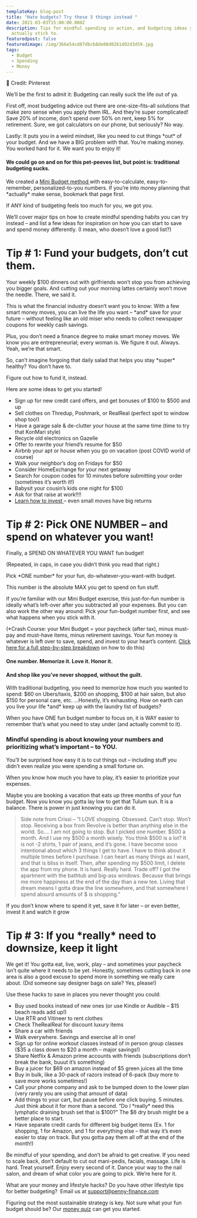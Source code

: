 ```yaml
---
templateKey: blog-post
title: "Hate budgets? Try these 3 things instead "
date: 2021-03-03T15:00:00.000Z
description: Tips for mindful spending in action, and budgeting ideas you’ll
  actually stick to.
featuredpost: false
featuredimage: /img/366e54cd87dbcb8de08d0261d92d3d59.jpg
tags:
  - Budget
  - Spending
  - Money
---
```

📸 Credit: Pinterest 

We’ll be the first to admit it: Budgeting can really suck the life out of ya. 

First off, most budgeting advice out there are one-size-fits-all solutions that make zero sense when you apply them IRL. And they’re super complicated! Save 20% of income, don’t spend over 50% on rent, keep 5% for retirement. Sure, we got calculators on our phone, but seriously? No way. 

Lastly: It puts you in a weird mindset, like you need to cut things \*out\* of your budget. And we have a BIG problem with that. You’re making money. You worked hard for it. We want you to enjoy it!

#### We could go on and on for this pet-peeves list, but point is: traditional budgeting sucks. 

We created a [Mini Budget method ](<mini budget blog post>)with easy-to-calculate, easy-to-remember, personalized-to-you numbers. If you’re into money planning that \*actually\* make sense, bookmark that page first. 

If ANY kind of budgeting feels too much for you, we got you. 

We’ll cover major tips on how to create mindful spending habits you can try instead – and list a few ideas for inspiration on how you can start to save and spend money differently. (I mean, who doesn’t love a good list?)

# Tip # 1: Fund your budgets, don’t cut them. 

Your weekly $100 dinners out with girlfriends won’t stop you from achieving you bigger goals. And cutting out your morning lattes certainly won’t move the needle. There, we said it. 

This is what the financial industry doesn’t want you to know: With a few smart money moves, you can live the life you want – \*and\* save for your future – without feeling like an old miser who needs to collect newspaper coupons for weekly cash savings.

Plus, you don’t need a finance degree to make smart money moves. We know you are entrepreneurial; every woman is. We figure it out. Always. Yeah, we’re that smart. 

So, can’t imagine forgoing that daily salad that helps you stay \*super\* healthy? You don’t have to. 

Figure out how to fund it, instead. 

Here are some ideas to get you started!

* Sign up for new credit card offers, and get bonuses of $100 to $500 and up
* Sell clothes on Thredup, Poshmark, or RealReal (perfect spot to window shop too!)
* Have a garage sale & de-clutter your house at the same time (time to try that KonMari style)
* Recycle old electronics on Gazelle
* Offer to rewrite your friend’s resume for $50 
* Airbnb your apt or house when you go on vacation (post COVID world of course)
* Walk your neighbor’s dog on Fridays for $50 
* Consider HomeExchange for your next getaway  
* Search for coupon codes for 10 minutes before submitting your order (sometimes it’s worth it!)
* Babysit your cousin’s kids one night for $100
* Ask for that raise at work!!!! 
* [Learn how to invest ](<how to invest for 1st time>)– even small moves have big returns 

# Tip # 2: Pick ONE NUMBER – and spend on whatever you want!

Finally, a SPEND ON WHATEVER YOU WANT fun budget!

(Repeated, in caps, in case you didn’t think you read that right.)

Pick \*ONE number\* for your fun, do-whatever-you-want-with budget.

This number is the absolute MAX you get to spend on fun stuff.

If you’re familiar with our Mini Budget exercise, this just-for-fun number is ideally what’s left-over after you subtracted all your expenses. But you can also work the other way around: Pick your fun-budget number first, and see what happens when you stick with it. 

(*Crash Course: your Mini Budget = your paycheck (after tax), minus must-pay and must-have items, minus retirement savings. Your fun money is whatever is left over to save, spend, and invest to your heart’s content. [Click here for a full step-by-step breakdown](<mini budget blog>) on how to do this)

#### One number. Memorize it. Love it. Honor it. 

#### And shop like you’ve never shopped, without the guilt.

With traditional budgeting, you need to memorize how much you wanted to spend: $60 on Ubers/taxis, $200 on shopping, $100 at hair salon, but also $150 for personal care, etc. …Honestly, it’s exhausting. How on earth can you live your life \*and\* keep up with the laundry list of budgets? 

When you have ONE fun budget number to focus on, it is WAY easier to remember that’s what you need to stay under (and actually commit to it). 

### Mindful spending is about knowing your numbers and prioritizing what’s important – to YOU. 

You’ll be surprised how easy it is to cut things out – including stuff you didn’t even realize you were spending a small fortune on. 

When you know how much you have to play, it’s easier to prioritize your expenses. 

Maybe you are booking a vacation that eats up three months of your fun budget. Now you know you gotta lay low to get that Tulum sun. It is a balance. There is power in just knowing you can do it.

> Side note from Crissi – “I LOVE shopping. Obsessed. Can’t stop. Won’t stop. Receiving a box from Revolve is better than anything else in the world. So…. I am not going to stop. But I picked one number. $500 a month. And I use my $500 a month wisely. You think $500 is a lot? It is not -2 shirts, 1 pair of jeans, and it’s gone. I have become sooo intentional about which 3 things I get to have. I have to think about it multiple times before I purchase. I can heart as many things as I want, and that is bliss in itself. Then, after spending my $500 limit, I delete the app from my phone. It is hard. Really hard. Trade off? I got the apartment with the bathtub and big-ass windows. Because that brings me more happiness at the end of the day than a new tee. Living that dream means I gotta draw the line somewhere, and that somewhere I spend absurd amounts of $ is shopping.” 

If you don’t know where to spend it yet, save it for later – or even better, invest it and watch it grow

# Tip # 3: If you \*really\* need to downsize, keep it light

We get it! You gotta eat, live, work, play – and sometimes your paycheck isn’t quite where it needs to be yet. Honestly, sometimes cutting back in one area is also a good excuse to spend more in something we really care about. (Did someone say designer bags on sale? Yes, please!)

Use these hacks to save in places you never thought you could:

* Buy used books instead of new ones (or use Kindle or Audible – $15 beach reads add up!) 
* Use RTR and Vitineer to rent clothes
* Check TheRealReal for discount luxury items
* Share a car with friends 
* Walk everywhere. Savings and exercise all in one!
* Sign up for online workout classes instead of in person group classes ($35 a class down to $20 a month – major savings!)
* Share Netflix & Amazon prime accounts with friends (subscriptions don’t break the bank, buuut it’s something) 
* Buy a juicer for $69 on amazon instead of $5 green juices all the time
* Buy in bulk, like a 30-pack of razors instead of 6-pack (buy more to save more works sometimes!)
* Call your phone company and ask to be bumped down to the lower plan (very rarely you are using that amount of data)
* Add things to your cart, but pause before one click buying. 5 minutes. Just think about it for more than a second. “Do I \*really\* need this lymphatic draining brush set that is $100?” The $6 dry brush might be a better place to start. 
* Have separate credit cards for different big budget items (Ex. 1 for shopping, 1 for Amazon, and 1 for everything else – that way it’s even easier to stay on track. But you gotta pay them all off at the end of the month!)

Be mindful of your spending, and don’t be afraid to get creative. If you need to scale back, don’t default to cut out mani-pedis, facials, massage. Life is hard. Treat yourself. Enjoy every second of it. Dance your way to the nail salon, and dream of what color you are going to pick. We’re here for it.

What are your money and lifestyle hacks? Do you have other lifestyle tips for better budgeting?  Email us at support@penny-finance.com 

Figuring out the most sustainable strategy is key. Not sure what your fun budget should be? Our [money quiz](www.penny-finance.com/quiz) can get you started.
